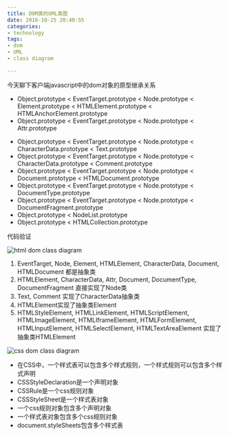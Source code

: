 ```yaml
---
title: DOM类的UML类图
date: 2016-10-25 20:40:55
categories:
- technology
tags:
- dom
- UML
- class diagram

---
```


今天聊下客户端javascript中的dom对象的原型继承关系

- Object.prototype < EventTarget.prototype < Node.prototype < Element.prototype          < HTMLElement.prototype < HTMLAnchorElement.prototype
- Object.prototype < EventTarget.prototype < Node.prototype < Attr.prototype

<!-- more -->

- Object.prototype < EventTarget.prototype < Node.prototype < CharacterData.prototype    < Text.prototype
- Object.prototype < EventTarget.prototype < Node.prototype < CharacterData.prototype    < Comment.prototype
- Object.prototype < EventTarget.prototype < Node.prototype < Document.prototype         < HTMLDocument.prototype
- Object.prototype < EventTarget.prototype < Node.prototype < DocumentType.prototype
- Object.prototype < EventTarget.prototype < Node.prototype < DocumentFragment.prototype
- Object.prototype < NodeList.prototype
- Object.prototype < HTMLCollection.prototype


代码验证


![html dom class diagram](http://okup5z621.bkt.clouddn.com/html_dom_class_diagram.png "html dom class diagram")

1. EventTarget, Node, Element, HTMLElement, CharacterData, Document, HTMLDocument 都是抽象类
2. HTMLElement, CharacterData, Attr, Document, DocumentType, DocumentFragment 直接实现了Node类
3. Text, Comment 实现了CharacterData抽象类
4. HTMLElement实现了抽象类Element
5. HTMLStyleElement, HTMLLinkElement, HTMLScriptElement, HTMLImageElement, HTMLIframeElement, HTMLFormElement, HTMLInputElement, HTMLSelectElement, HTMLTextAreaElement 实现了抽象类HTMLElement


![css dom class diagram](http://okup5z621.bkt.clouddn.com/css_dom_class_diagram.png "css dom class diagram")

- 在CSS中，一个样式表可以包含多个样式规则，一个样式规则可以包含多个样式声明
- CSSStyleDeclaration是一个声明对象
- CSSRule是一个css规则对象
- CSSStyleSheet是一个样式表对象
- 一个css规则对象包含多个声明对象
- 一个样式表对象包含多个css规则对象
- document.styleSheets包含多个样式表
